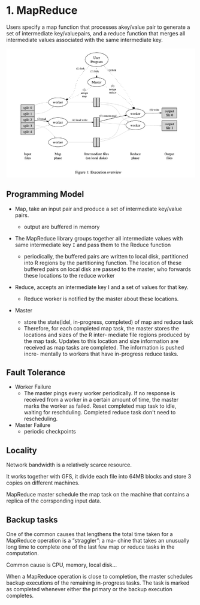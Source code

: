 # 1. MapReduce

Users specify a map function that processes akey/value pair to generate a set of intermediate key/valuepairs, and a reduce function that merges all intermediate values associated with the same intermediate key.

![](../img/1.1MapReduce.png)

## Programming Model

- Map, take an input pair and produce a set of intermediate key/value pairs.
	+ output are buffered in memory

- The MapReduce library groups together all intermediate values with same intermediate key `I` and pass them to the Reduce function
	+ periodically, the buffered pairs are written to local disk, partitioned into R regions by the partitioning function. The location of these buffered pairs on local disk are passed to the master, who forwards these locations to the reduce worker

- Reduce, accepts an intermediate key I and a set of values for that key.
	+ Reduce worker is notified by the master about these locations.


- Master
	+ store the state(idel, in-progress, completed) of map and reduce task
	+ Therefore, for each completed map task, the master stores the locations and sizes of the R inter- mediate file regions produced by the map task. Updates to this location and size information are received as map tasks are completed. The information is pushed incre- mentally to workers that have in-progress reduce tasks.


## Fault Tolerance
- Worker Failure
	+ The master pings every worker periodically. If no response is received from a worker in a certain amount of time, the master marks the worker as failed. Reset completed map task to idle, waiting for reschduling. Completed reduce task don't need to rescheduling.
- Master Failure
	+ periodic checkpoints


## Locality
Network bandwidth is a relatively scarce resource.

It works together with GFS, it divide each file into 64MB blocks and store 3 copies on different machines.

MapReduce master schedule the map task on the machine that contains a replica of the corrsponding input data.

## Backup tasks
One of the common causes that lengthens the total time taken for a MapReduce operation is a “straggler”: a ma- chine that takes an unusually long time to complete one of the last few map or reduce tasks in the computation.

Common cause is CPU, memory, local disk...

When a MapReduce operation is close to completion, the master schedules backup executions of the remaining in-progress tasks. The task is marked as completed whenever either the primary or the backup execution completes.


